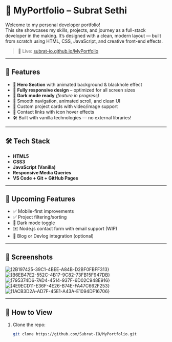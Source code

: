 # 💼 MyPortfolio – Subrat Sethi

Welcome to my personal developer portfolio!  
This site showcases my skills, projects, and journey as a full-stack developer in the making. It’s designed with a clean, modern layout — built from scratch using HTML, CSS, JavaScript, and creative front-end effects.

> 🔗 Live: [subrat-io.github.io/MyPortfolio](https://subrat-io.github.io/MyPortfolio/)

---

## 📌 Features

- 🌌 **Hero Section** with animated background & blackhole effect
- 📱 **Fully responsive design** – optimized for all screen sizes
- 🌙 **Dark mode ready** *(feature in progress)*
- 💬 Smooth navigation, animated scroll, and clean UI
- 🧩 Custom project cards with video/image support
- 📇 Contact links with icon hover effects
- 🛠️ Built with vanilla technologies — no external libraries!

---

## 🛠️ Tech Stack

- **HTML5**
- **CSS3**
- **JavaScript (Vanilla)**
- **Responsive Media Queries**
- **VS Code + Git + GitHub Pages**

---

## 🧪 Upcoming Features

- ✅ Mobile-first improvements
- ✅ Project filtering/sorting
- 🌙 Dark mode toggle
- ✉️ Node.js contact form with email support (WIP)
- 🧠 Blog or Devlog integration (optional)

---

## 📸 Screenshots
![{2B197425-39C1-4BEE-A84B-D2BF0FBFF313}](https://github.com/user-attachments/assets/62be3d1b-62ab-4fc6-b3c0-c8044d178f38)
![{B6EB47E2-552C-4B17-9C82-73FB15F947DB}](https://github.com/user-attachments/assets/06a37dce-72ce-45ce-b3cf-3d411a8023e1)
![{795374D6-7AD4-4514-937F-6D02C948E916}](https://github.com/user-attachments/assets/31edbf52-0c15-44aa-a697-60bedfd99529)![{4E9ECD11-E36F-4E26-B74E-FA47C662F253}](https://github.com/user-attachments/assets/669fabed-940f-4615-b556-175d9f5b4d5b)![{1ACB3D2A-AD7F-45E1-A43A-E1094DF16706}](https://github.com/user-attachments/assets/db441e94-5711-42c9-953b-0c1dc8ea1145)







---

## 🚀 How to View

1. Clone the repo:
   ```bash
   git clone https://github.com/Subrat-IO/MyPortfolio.git
